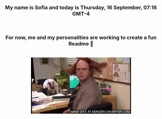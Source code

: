 


<div align="center">
<h3 >My name is Sofia and today is Thursday, 16 September, 07:16 GMT-4</h3><br>
<h3 >For now, me and my personalities are working to create a fun Readme 👋
</h3><br>
<img src='img/dwight.gif' alt='working...'/>
</div>
